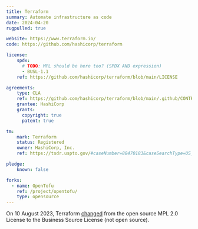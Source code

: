 ```yaml
---
title: Terraform
summary: Automate infrastructure as code
date: 2024-04-20
rugpulled: true

website: https://www.terraform.io/
code: https://github.com/hashicorp/terraform

license:
    spdx:
      # TODO: MPL should be here too? (SPDX AND expression)
      - BUSL-1.1
    ref: https://github.com/hashicorp/terraform/blob/main/LICENSE

agreements:
    type: CLA
    ref: https://github.com/hashicorp/terraform/blob/main/.github/CONTRIBUTING.md
    grantee: HashiCorp
    grants:
      copyright: true
      patent: true

tm:
    mark: Terraform
    status: Registered
    owner: HashiCorp, Inc.
    ref: https://tsdr.uspto.gov/#caseNumber=88470183&caseSearchType=US_APPLICATION&caseType=DEFAULT&searchType=statusSearch

pledge:
    known: false

forks:
  - name: OpenTofu
    ref: /project/opentofu/
    type: opensource
---
```

On 10 August 2023, Terraform [changed](https://www.hashicorp.com/blog/hashicorp-adopts-business-source-license) from the open source MPL 2.0 License to the Business Source License (not open source).
